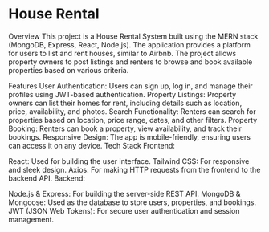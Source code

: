 # House Rental
Overview
This project is a House Rental System built using the MERN stack (MongoDB, Express, React, Node.js). The application provides a platform for users to list and rent houses, similar to Airbnb. The project allows property owners to post listings and renters to browse and book available properties based on various criteria.

Features
User Authentication: Users can sign up, log in, and manage their profiles using JWT-based authentication.
Property Listings: Property owners can list their homes for rent, including details such as location, price, availability, and photos.
Search Functionality: Renters can search for properties based on location, price range, dates, and other filters.
Property Booking: Renters can book a property, view availability, and track their bookings.
Responsive Design: The app is mobile-friendly, ensuring users can access it on any device.
Tech Stack
Frontend:

React: Used for building the user interface.
Tailwind CSS: For responsive and sleek design.
Axios: For making HTTP requests from the frontend to the backend API.
Backend:

Node.js & Express: For building the server-side REST API.
MongoDB & Mongoose: Used as the database to store users, properties, and bookings.
JWT (JSON Web Tokens): For secure user authentication and session management.